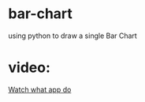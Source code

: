 # bar-chart
 using python to draw a single Bar Chart 



# video:

 <a href="https://www.youtube.com/embed/lJ8wfBNMUUA">Watch what app do</a>

